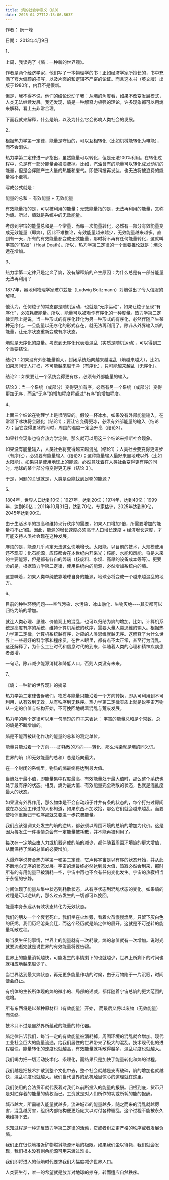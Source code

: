 ```yaml
---
title: 熵的社会学意义（核8）
date: 2025-04-27T12:13:06.863Z
---
```



作者： 阮一峰

日期： 2013年4月9日

1、

上周，我读完了《熵：一种新的世界观》。

作者是两个经济学家，他们写了一本物理学的书！正如经济学家所擅长的，书中充满了夸大偏颇的描写，以及片面的和逻辑不严密的论证。而且这本书（英文版）出版于1980年，内容不是很新。

但是，我不得不说，他们的结论说动了我：从熵的角度看，如果不改变发展模式，人类无法继续发展。我还发现，熵是一种解释力极强的理论，许多现象都可以用熵来解释，看上去非常合理。

下面我就来解释，什么是熵，以及为什么它会影响人类社会的发展。

2、

根据热力学第一定律，能量是守恒的，可以互相转化（比如机械能转化为电能），而不会消失。

热力学第二定律进一步指出，虽然能量可以转化，但是无法100%利用。在转化过程中，总是有一部分能量会被浪费掉。比如，汽油含有的能量可以转化成发动机的能量，但是会伴随产生大量的热能和废气。即使科技再发达，也无法将被浪费的能量减小至零。

写成公式就是：

能量的总和 = 有效能量 + 无效能量

有效能量指的是，可以被利用的能量；无效能量指的是，无法再利用的能量，又称为熵。所以，熵就是系统中的无效能量。

考虑到宇宙的能量总和是一个常量，而每一次能量转化，必然有一部分有效能量变成无效能量（即熵），因此不难推论，有效能量越来越少，无效能量越来越多。直到有一天，所有的有效能量都变成无效能量，那时将不再有任何能量转化，这就叫宇宙的“热寂”（Heat Death）。所以，热力学第二定律的一个重要推论就是：熵永远在增加。

3、

热力学第二定律只是定义了熵，没有解释熵的产生原因：为什么总是有一部分能量无法再利用？

1877年，奥地利物理学家玻尔兹曼（Ludwig Boltzmann）对熵做出了令人信服的解释。

他认为，任何粒子的常态都是随机运动，也就是“无序运动”，如果让粒子呈现“有序化”，必须耗费能量。所以，能量可以被看作有序化的一种度量。热力学第二定律实际上是说，当一种形式的有序化转化为另一种形式的有序化，必然伴随产生某种无序化。一旦能量以无序化的形式存在，就无法再利用了，除非从外界输入新的能量，让无序状态重新变成有序状态。

熵就是无序化的度量。考虑到无序化代表着混乱（实质是随机运动），可以得到三个重要结论。

结论1：如果没有外部能量输入，封闭系统趋向越来越混乱（熵越来越大）。比如，如果房间无人打扫，不可能越来越干净（有序化），只可能越来越乱（无序化）。

结论2：如果要让一个系统变得更有序，必须有外部能量的输入。

结论3：当一个系统（或部分）变得更加有序，必然有另一个系统（或部分）变得更加无序，而且“无序”的增加程度将超过“有序”的增加程度。

4、

上面三个结论在物理学上是很明显的。假设一杯冰水，如果没有外部能量输入，在常温下冰块将会融化（结论1）；要让它变得更冰，必须有外部能量的输入（结论2）；当它变得更冰的同时，周围的温度一定会升高（结论3）。

如果社会现象也符合热力学定律，那么就可以用这三个结论来推断社会现象。

如果没有能量输入，人类社会将变得越来越混乱（结论1）；人类社会要变得更进步（有序化），必须要有能量输入（结论2）；这种能量输入最好来自地球以外（比如太阳能）。如果只是使用地球上的能源，必然意味着在人类社会变得更有序的同时，地球的某个部分将变得更无序（结论３）。

于是，问题的关键就是，人类是否能找到足够的能源？

5、

1804年，世界人口达到10亿；1927年，达到20亿；1974年，达到40亿；1999年，达到60亿；2011年10月31日，达到70亿。专家估计，2025年达到80亿，2045年达到90亿。

由于生活水平的提高和维持现行秩序的需要，如果人口增加1倍，所需要增加的能量将不止1倍。因此，能源的增长速度必须高于人口增长速度 + 经济增长速度，才可能支持人类社会现在这种发展。

麻烦的是，能源几乎肯定无法这么快地增长。太阳能，以目前的技术，大规模使用还不现实；化石能源，应该都会在本世纪内开采光；核能、水能和风能，将是未来的主要能源，但是都有各自的弊端（核废料、水坝、高昂的设备成本等等）。更要命的是，根据热力学第二定律，使用系统内的能源，必然增加系统内的熵。

这意味着，如果人类单纯依靠地球自身的能源，地球必将变成一个越来越混乱的地方。

6、

目前的种种环境问题----空气污染、水污染、冰山融化、生物灭绝----其实都可以归结为熵的增加。

就连人类心理、思维、价值观上的混乱，也可以归结为熵的增加。比如，计算机系统是高度有序的系统，维持计算机系统的秩序，需要大量人类思维的输入。根据热力学第二定律，计算机系统越有序，对应的人类思维就越无序。这解释了为什么世界上一些最好的科学家和程序员，在世人眼里，都有点不太正常，甚至行为混乱。这还解释了，为什么工业时代和信息时代的到来，伴随着人类的心理和精神疾病患者激增。

一句话，除非减少能源消耗和降低人口，否则人类没有未来。

7、

《熵：一种新的世界观》的摘录

热力学第二定律告诉我们，物质与能量只能沿着一个方向转换，即从可利用到不可利用，从有效到无效，从有秩序到无秩序。热力学第二定律实质上就是说宇宙万物从一定的价值与结构开始，不可挽回地朝着混乱与荒废发展。

热力学的两个定律可以用一句简短的句子来表达： 宇宙的能量总和是个常数，总的熵是不断增加的。

熵是不能再被转化作功的能量的总和的测定单位。

能量只能沿着一个方向----即耗散的方向----转化，那么污染就是熵的同义词。

世界的熵（即无效能量的总和）总是趋向最大。

在一个封闭的系统里，物质的熵最终将达到最大值。

当熵处于最小值，即能量集中程度最高、有效能量处于最大值时，那么整个系统也处于最有序的状态。相反，熵为最大值、有效能量完全耗散的状态，也就是混乱度最大的状态。

如果没有外界作用，那么物体是不会自动趋于井井有条的状态的，每个打扫过房间或在办公室工作过的人都知道，如果东西不加收拾，那么它们就会越来越乱。而要使物体重新归于秩序那就又要进一步花费能量。

我们应该强调某处发生的熵的逆转，都必须以周围环境的总熵的增加为代价。这是因为每发生一件事情总会有一定能量被耗散，并不能再被利用了。

每次在一定地点由人力或机器造成的熵的减少，都伴随着周围环境熵的更大增值，从而保持了熵的总值的必要增加。

大爆炸学说符合热力学第一和第二定律，它声称宇宙是以有序的状态开始，并从此不断地向无序的状态发展。宇宙的熵最终必然达到最大值，热寂必然会到来，那时所有的有用能量已被消耗一空，宇宙中再也不会有任何变化发生。宇宙的热寂相当于永恒的宁静。

时间体现了能量从集中状态到耗散状态，从有序状态到混乱状态的变化。如果熵的过程是可以逆转的，那么过去发生的一切都可以挽回。

能量本身永远从有效状态转化为无效状态。

我们的朋友一个个衰老死亡。我们坐在火堆旁，看着火苗慢慢燃尽，只留下灰白色的灰烬。我们历经沧桑变迁，而这个经历就是熵定律的展开。这就是不可逆转的能量耗散过程。

每当发生任何事情，世界上的能量就有一次耗散，熵的总值就有一次增加。说时光就要流逝完就是说世界的有效能量将要告罄。

世界上的能量消耗越快，可能发生的事情剩下的也就越少，世界上所剩下的时间也就相应地越来越少了。

当世界达到最大熵状态，再无更多能量作功的时候，由于万物陷于一片沉寂，时间便会终止。

有机体的生长所体现的熵的微小的、局部的递减，都伴随着宇宙总熵的更大范围的递增。

所有东西将是以某种原材料（有效能量）开始， 而最后又将以废物（无效能量）而告终。

技术只不过是自然界所蕴藏的能量的转化器。

熵定律告诉我们，每当一定的有效能量被消耗掉，周围环境的混乱就会増加。现代工业社会巨大的能量流通，给我们居住的世界带来了极大的混乱。技术现代化的进程越快，能量转化的速度也就越高，有效能量就耗散得越多，混乱程度也就越大。

我们竭力把一切活动技术化、条理化，而结果只是加快了能量转化和熵的过程。

我们越是把技术扩散到整个文化中去，整个社会就越是支离破碎，熵的增加也就越快，混乱程度也就越大。我们当代世界的危机触目惊心的道理就在这里。

我们使用的合法货币就代表着对我们以前所投入的能量的报酬。归根到底，货币只是对贮存着的能量的债权而已。工资就是对人们所作的功或所耗的能的报酬。

城市越大，所需输入能量就越多。流进城市的能量越多，随之而来的混乱就越厉害，混乱越厉害，组织内部结构便更趋庞大以对付各种骚乱，这个过程不能被永久地维持下去。

求知过程是一种违反热力学第二定律的活动，它或者树立更严格的秩序或者发展负熵。

我们正在很快地接近矿物燃斜能源环境的极限。如果我们坐以待毙，我们就会发现，我们根本没有剩余能源可用来渡过难关。

我们即将进入的低熵时代要求我们大幅度减少世界人口。

人类要生存，唯一的希望就是放弃对地球的掠夺，转而适应自然秩序。